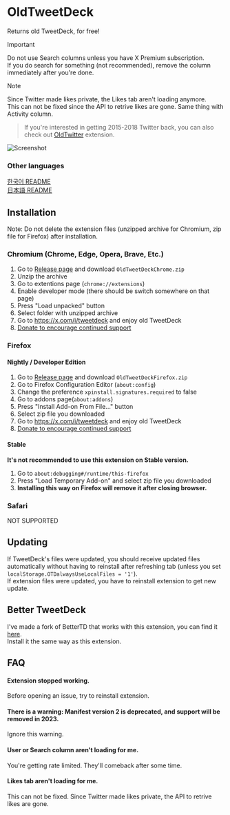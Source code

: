 ﻿# OldTweetDeck

Returns old TweetDeck, for free!  
> [!IMPORTANT]
> Do not use Search columns unless you have X Premium subscription.  
> If you do search for something (not recommended), remove the column immediately after you're done.  

> [!NOTE]
> Since Twitter made likes private, the Likes tab aren't loading anymore.  
> This can not be fixed since the API to retrive likes are gone. Same thing with Activity column.

> If you're interested in getting 2015-2018 Twitter back, you can also check out [OldTwitter](https://github.com/dimdenGD/OldTwitter) extension.

![Screenshot](https://lune.dimden.dev/9713d947d56.png)

### Other languages

[한국어 README](docs/README_KO.md)  
[日本語 README](docs/README_JA.md)

## Installation

Note: Do not delete the extension files (unzipped archive for Chromium, zip file for Firefox) after installation.

### Chromium (Chrome, Edge, Opera, Brave, Etc.)

1. Go to [Release page](https://github.com/dimdenGD/OldTweetDeck/releases) and download `OldTweetDeckChrome.zip`
2. Unzip the archive
3. Go to extentions page (`chrome://extensions`)
4. Enable developer mode (there should be switch somewhere on that page)
5. Press "Load unpacked" button
6. Select folder with unzipped archive
7. Go to https://x.com/i/tweetdeck and enjoy old TweetDeck
8. [Donate to encourage continued support](https://www.patreon.com/dimdendev)

### Firefox

#### Nightly / Developer Edition

1. Go to [Release page](https://github.com/dimdenGD/OldTweetDeck/releases) and download `OldTweetDeckFirefox.zip`
2. Go to Firefox Configuration Editor (`about:config`)
3. Change the preference `xpinstall.signatures.required` to false
4. Go to addons page(`about:addons`)
5. Press "Install Add-on From File..." button
6. Select zip file you downloaded
7. Go to https://x.com/i/tweetdeck and enjoy old TweetDeck
8. [Donate to encourage continued support](https://www.patreon.com/dimdendev)

#### Stable

**It's not recommended to use this extension on Stable version.**

1. Go to `about:debugging#/runtime/this-firefox`
2. Press "Load Temporary Add-on" and select zip file you downloaded
3. **Installing this way on Firefox will remove it after closing browser.**

### Safari

NOT SUPPORTED

## Updating

If TweetDeck's files were updated, you should receive updated files automatically without having to reinstall after refreshing tab (unless you set `localStorage.OTDalwaysUseLocalFiles = '1'`).  
If extension files were updated, you have to reinstall extension to get new update.

## Better TweetDeck

I've made a fork of BetterTD that works with this extension, you can find it [here](https://github.com/dimdenGD/BetterTweetDeck/releases).  
Install it the same way as this extension.

## FAQ

#### Extension stopped working.

Before opening an issue, try to reinstall extension.

#### There is a warning: Manifest version 2 is deprecated, and support will be removed in 2023.

Ignore this warning.

#### User or Search column aren't loading for me.

You're getting rate limited. They'll comeback after some time.

#### Likes tab aren't loading for me.

This can not be fixed. Since Twitter made likes private, the API to retrive likes are gone.
